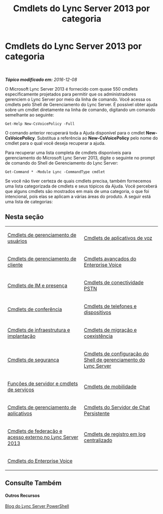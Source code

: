 ﻿---
title: Cmdlets do Lync Server 2013 por categoria
TOCTitle: Cmdlets do Lync Server 2013 por categoria
ms:assetid: 4ce274d7-b0ec-40b8-b85e-9a0613916ffb
ms:mtpsurl: https://technet.microsoft.com/pt-br/library/Gg398306(v=OCS.15)
ms:contentKeyID: 49306647
ms.date: 12/10/2016
mtps_version: v=OCS.15
ms.translationtype: HT
---

# Cmdlets do Lync Server 2013 por categoria

 

_**Tópico modificado em:** 2016-12-08_

O Microsoft Lync Server 2013 é fornecido com quase 550 cmdlets especificamente projetados para permitir que os administradores gerenciem o Lync Server por meio da linha de comando. Você acessa os cmdlets pelo Shell de Gerenciamento do Lync Server. É possível obter ajuda sobre um cmdlet diretamente na linha de comando, digitando um comando semelhante ao seguinte:

    Get-Help New-CsVoicePolicy -Full

O comando anterior recuperará toda a Ajuda disponível para o cmdlet **New-CsVoicePolicy**. Substitua a referência ao **New-CsVoicePolicy** pelo nome do cmdlet para o qual você deseja recuperar a ajuda.

Para recuperar uma lista completa de cmdlets disponíveis para gerenciamento do Microsoft Lync Server 2013, digite o seguinte no prompt de comando do Shell de Gerenciamento do Lync Server:

    Get-Command * -Module Lync -CommandType cmdlet

Se você não tiver certeza de quais cmdlets precisa, também fornecemos uma lista categorizada de cmdlets e seus tópicos da Ajuda. Você perceberá que alguns cmdlets são mostrados em mais de uma categoria, o que foi intencional, pois elas se aplicam a várias áreas do produto. A seguir está uma lista de categorias:

## Nesta seção


<table>
<colgroup>
<col style="width: 50%" />
<col style="width: 50%" />
</colgroup>
<tbody>
<tr class="odd">
<td><p><a href="lync-server-2013-user-management-cmdlets.md">Cmdlets de gerenciamento de usuários</a></p></td>
<td><p><a href="lync-server-2013-voice-application-cmdlets.md">Cmdlets de aplicativos de voz</a></p></td>
</tr>
<tr class="even">
<td><p><a href="lync-server-2013-client-management-cmdlets.md">Cmdlets de gerenciamento de cliente</a></p></td>
<td><p><a href="lync-server-2013-advanced-enterprise-voice-cmdlets.md">Cmdlets avançados do Enterprise Voice</a></p></td>
</tr>
<tr class="odd">
<td><p><a href="lync-server-2013-im-and-presence-cmdlets.md">Cmdlets de IM e presença</a></p></td>
<td><p><a href="lync-server-2013-pstn-connectivity-cmdlets.md">Cmdlets de conectividade PSTN</a></p></td>
</tr>
<tr class="even">
<td><p><a href="lync-server-2013-conferencing-cmdlets.md">Cmdlets de conferência</a></p></td>
<td><p><a href="lync-server-2013-phones-and-devices-cmdlets.md">Cmdlets de telefones e dispositivos</a></p></td>
</tr>
<tr class="odd">
<td><p><a href="lync-server-2013-infrastructure-and-deployment-cmdlets.md">Cmdlets de infraestrutura e implantação</a></p></td>
<td><p><a href="lync-server-2013-migration-and-coexistence-cmdlets.md">Cmdlets de migração e coexistência</a></p></td>
</tr>
<tr class="even">
<td><p><a href="lync-server-2013-security-cmdlets.md">Cmdlets de segurança</a></p></td>
<td><p><a href="lync-server-2013-lync-server-management-shell-configuration-cmdlets.md">Cmdlets de configuração do Shell de gerenciamento do Lync Server</a></p></td>
</tr>
<tr class="odd">
<td><p><a href="lync-server-2013-server-roles-and-services-cmdlets.md">Funções de servidor e cmdlets de serviços</a></p></td>
<td><p><a href="lync-server-2013-mobility-cmdlets.md">Cmdlets de mobilidade</a></p></td>
</tr>
<tr class="even">
<td><p><a href="lync-server-2013-application-management-cmdlets.md">Cmdlets de gerenciamento de aplicativos</a></p></td>
<td><p><a href="lync-server-2013-persistent-chat-server-cmdlets.md">Cmdlets do Servidor de Chat Persistente</a></p></td>
</tr>
<tr class="odd">
<td><p><a href="lync-server-2013-federation-and-external-access-cmdlets.md">Cmdlets de federação e acesso externo no Lync Server 2013</a></p></td>
<td><p><a href="lync-server-2013-centralized-logging-cmdlets.md">Cmdlets de registro em log centralizado</a></p></td>
</tr>
<tr class="even">
<td><p><a href="lync-server-2013-enterprise-voice-cmdlets.md">Cmdlets do Enterprise Voice</a></p></td>
<td><p></p></td>
</tr>
</tbody>
</table>


## Consulte Também

#### Outros Recursos

[Blog do Lync Server PowerShell](http://go.microsoft.com/fwlink/?linkid=203150%26clcid=0x416)

